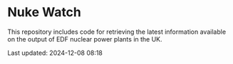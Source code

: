 # Nuke Watch

This repository includes code for retrieving the latest information available on the output of EDF nuclear power plants in the UK.

Last updated: 2024-12-08 08:18